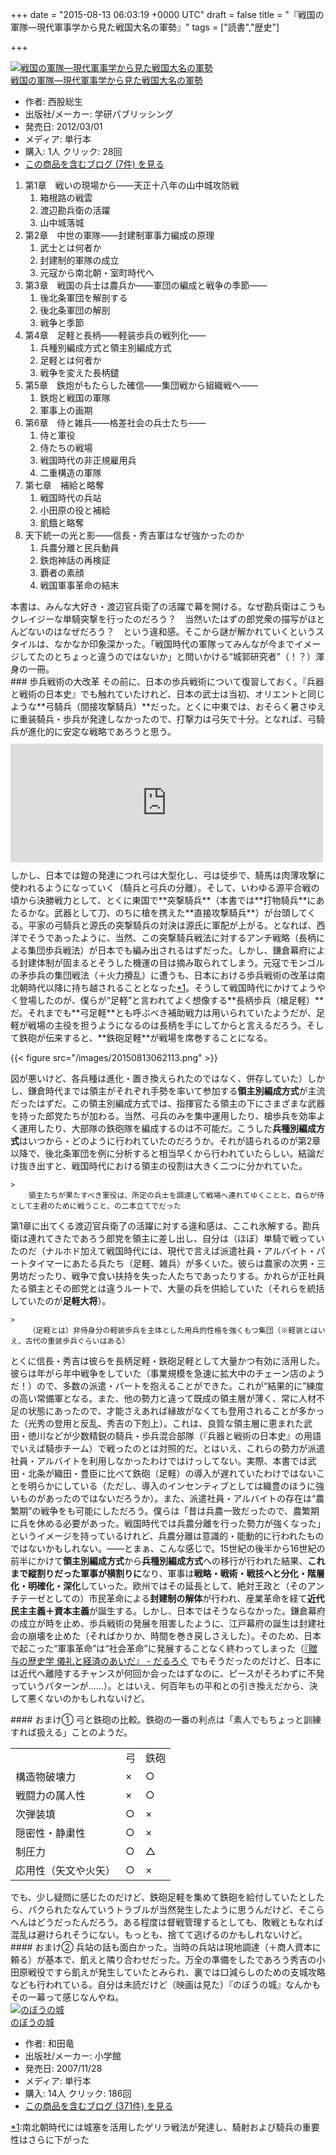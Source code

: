 
+++
date = "2015-08-13 06:03:19 +0000 UTC"
draft = false
title = "『戦国の軍隊―現代軍事学から見た戦国大名の軍勢』"
tags = ["読書","歴史"]

+++
<div class="hatena-asin-detail"><a href="http://www.amazon.co.jp/exec/obidos/ASIN/4054053041/bestylesnet-22/"><img src="https://images-fe.ssl-images-amazon.com/images/I/41avwli2HFL._SL160_.jpg" class="hatena-asin-detail-image" alt="戦国の軍隊―現代軍事学から見た戦国大名の軍勢" title="戦国の軍隊―現代軍事学から見た戦国大名の軍勢"/></a><div class="hatena-asin-detail-info"><a href="http://www.amazon.co.jp/exec/obidos/ASIN/4054053041/bestylesnet-22/">戦国の軍隊―現代軍事学から見た戦国大名の軍勢</a><ul><li><span class="hatena-asin-detail-label">作者:</span> 西股総生</li><li><span class="hatena-asin-detail-label">出版社/メーカー:</span> 学研パブリッシング</li><li><span class="hatena-asin-detail-label">発売日:</span> 2012/03/01</li><li><span class="hatena-asin-detail-label">メディア:</span> 単行本</li><li><span class="hatena-asin-detail-label">購入</span>: 1人 <span class="hatena-asin-detail-label">クリック</span>: 28回</li><li><a href="http://d.hatena.ne.jp/asin/4054053041/bestylesnet-22" target="_blank">この商品を含むブログ (7件) を見る</a></li></ul></div><div class="hatena-asin-detail-foot"></div></div>

<ol>
<li>第1章　戦いの現場から――天正十八年の山中城攻防戦
<ol>
<li>箱根路の戦雲</li>
<li>渡辺勘兵衛の活躍</li>
<li>山中城落城</li>
</ol></li>
<li>第2章　中世の軍隊――封建制軍事力編成の原理
<ol>
<li>武士とは何者か</li>
<li>封建制的軍隊の成立</li>
<li>元寇から南北朝・室町時代へ</li>
</ol></li>
<li>第3章　戦国の兵士は農兵か――軍団の編成と戦争の季節――
<ol>
<li>後北条軍団を解剖する</li>
<li>後北条軍団の解剖</li>
<li>戦争と季節</li>
</ol></li>
<li>第4章　足軽と長柄――軽装歩兵の戦列化――
<ol>
<li>兵種別編成方式と領主別編成方式</li>
<li>足軽とは何者か</li>
<li>戦争を変えた長柄鑓</li>
</ol></li>
<li>第5章　鉄炮がもたらした確信――集団戦から組織戦へ――
<ol>
<li>鉄炮と戦国の軍隊</li>
<li>軍事上の画期</li>
</ol></li>
<li>第6章　侍と雑兵――格差社会の兵士たち――
<ol>
<li>侍と軍役</li>
<li>侍たちの戦場</li>
<li>戦国時代の非正規雇用兵</li>
<li>二重構造の軍隊</li>
</ol></li>
<li>第七章　補給と略奪
<ol>
<li>戦国時代の兵站</li>
<li>小田原の役と補給</li>
<li>飢餓と略奪</li>
</ol></li>
<li>天下統一の光と影――信長・秀吉軍はなぜ強かったのか
<ol>
<li>兵農分離と民兵動員</li>
<li>鉄炮神話の再検証</li>
<li>覇者の素顔</li>
<li>戦国軍事革命の結末</li>
</ol></li>
</ol>本書は、みんな大好き・渡辺官兵衛了の活躍で幕を開ける。なぜ勘兵衛はこうもクレイジーな単騎突撃を行ったのだろう？　当然いたはずの郎党衆の描写がほとんどないのはなぜだろう？　という違和感。そこから謎が解かれていくというスタイルは、なかなか印象深かった。「戦国時代の軍隊ってみんなが今までイメージしてたのとちょっと違うのではないか」と問いかける“城郭研究者”（！？）渾身の一冊。

<div class="section">
    ### 歩兵戦術の大改革
    その前に、日本の歩兵戦術について復習しておく。『兵器と戦術の日本史』でも触れていたけれど、日本の武士は当初、オリエントと同じような**弓騎兵（間接攻撃騎兵）**だった。とくに中東では、おそらく暑さゆえに重装騎兵・歩兵が発達しなかったので、打撃力は弓矢で十分。となれば、弓騎兵が進化的に安定な戦略であろうと思う。<iframe src="https://hatenablog-parts.com/embed?url=https%3A%2F%2Fblog.daruyanagi.jp%2Fentry%2F2015%2F07%2F29%2F022947" title="『兵器と戦術の日本史』 - だるろぐ" class="embed-card embed-blogcard" scrolling="no" frameborder="0" style="display: block; width: 100%; height: 190px; max-width: 500px; margin: 10px 0px;"></iframe>しかし、日本では鎧の発達につれ弓は大型化し、弓は徒歩で、騎馬は肉薄攻撃に使われるようになっていく（騎兵と弓兵の分離）。そして、いわゆる源平合戦の頃から決勝戦力として、とくに東国で**突撃騎兵**（本書では**打物騎兵**にあたるかな。武器として刀、のちに槍を携えた**直接攻撃騎兵**）が台頭してくる。平家の弓騎兵と源氏の突撃騎兵の対決は源氏に軍配が上がる。となれば、西洋でそうであったように、当然、この突撃騎兵戦法に対するアンチ戦略（長柄による集団歩兵戦法）が日本でも編み出されるはずだった。しかし、鎌倉幕府による封建体制が固まるとそうした機運の目は摘み取られてしまう。元寇でモンゴルの矛歩兵の集団戦法（＋火力攪乱）に遭うも、日本における歩兵戦術の改革は南北朝時代以降に持ち越されることとなった<a href="#f-f3563e53" name="fn-f3563e53" title="南北朝時代には城塞を活用したゲリラ戦法が発達し、騎射および騎兵の重要性はさらに下がった">*1</a>。そうして戦国時代にかけてようやく登場したのが、僕らが“足軽”と言われてよく想像する**長柄歩兵（槍足軽）**だ。それまでも**弓足軽**とも呼ぶべき補助戦力は用いられていたようだが、足軽が戦場の主役を担うようになるのは長柄を手にしてからと言えるだろう。そして鉄砲が伝来すると、**鉄砲足軽**が戦場を席巻することになる。

{{< figure src="/images/20150813062113.png"  >}}

図が悪いけど、各兵種は進化・置き換えられたのではなく、併存していた）しかし、鎌倉時代までは領主がそれぞれ手勢を率いて参加する**領主別編成方式**が主流だったはずだ。この領主別編成方式では、指揮官たる領主の下にさまざまな武器を持った郎党たちが加わる。当然、弓兵のみを集中運用したり、槍歩兵を効率よく運用したり、大部隊の鉄砲隊を編成するのは不可能だ。こうした**兵種別編成方式**はいつから・どのように行われていたのだろうか。それが語られるのが第2章以降で、後北条軍団を例に分析すると相当早くから行われていたらしい。結論だけ抜き出すと、戦国時代における領主の役割は大きく二つに分かれていた。

    >
        領主たちが果たすべき軍役は、所定の兵士を調達して戦場へ連れてゆくことと、自らが侍として主君のために戦うこと、の二本立てでだった

    
第1章に出てくる渡辺官兵衛了の活躍に対する違和感は、ここれ氷解する。勘兵衛は連れてきたであろう郎党を領主に差し出し、自分は（ほぼ）単騎で戦っていたのだ（ナルホド加えて戦国時代には、現代で言えば派遣社員・アルバイト・パートタイマーにあたる兵たち（足軽、雑兵）が多くいた。彼らは農家の次男・三男坊だったり、戦争で食い扶持を失った人たちであったりする。かれらが正社員たる領主とその郎党とは違うルートで、大量の兵を供給していた（それらを統括していたのが**足軽大将**）。

    >
        （足軽とは）非侍身分の軽装歩兵を主体とした用兵的性格を強くもつ集団（※軽装とはいえ、古代の重装歩兵ぐらいはある）

    
とくに信長・秀吉は彼らを長柄足軽・鉄砲足軽として大量かつ有効に活用した。彼らは年がら年中戦争をしていた（事業規模を急速に拡大中のチェーン店のようだ！）ので、多数の派遣・パートを抱えることができた。これが“結果的に”練度の高い常備軍となる。また、他の勢力と違って既成の領主層が薄く、常に人材不足の状態にあったので、才能さえあれば縁故がなくても登用されることが多かった（光秀の登用と反乱、秀吉の下剋上）。これは、良質な領主層に恵まれた武田・徳川などが少数精鋭の騎兵・歩兵混合部隊（『兵器と戦術の日本史』の用語でいえば騎歩チーム）で戦ったのとは対照的だ。とはいえ、これらの勢力が派遣社員・アルバイトを利用しなかったわけではけっしてない。実際、本書では武田・北条が織田・豊臣に比べて鉄砲（足軽）の導入が遅れていたわけではないことを明らかにしている（ただし、導入のインセンティブとしては織豊のほうに強いものがあったのではないだろうか）。また、派遣社員・アルバイトの存在は“農繁期”の戦争をも可能にしただろう。僕らは「昔は兵農一致だったので、農繁期に兵を休める必要があった。戦国時代では兵農分離を行った勢力が強くなった」というイメージを持っているけれど、兵農分離は意識的・能動的に行われたものではないかもしれない。――とまぁ、こんな感じで。15世紀の後半から16世紀の前半にかけて**領主別編成方式**から**兵種別編成方式**への移行が行われた結果、**これまで縦割りだった軍事が横割りに**なり、軍事は**戦略・戦術・戦技へと分化・階層化・明確化・深化**していった。欧州ではその延長として、絶対王政と（そのアンチテーゼとしての）市民革命による**封建制の解体**が行われ、産業革命を経て**近代民主主義＋資本主義**が誕生する。しかし、日本ではそうならなかった。鎌倉幕府の成立が時を止め、歩兵戦術の発展を阻害したように、江戸幕府の誕生は封建社会の崩壊を止めた（そればかりか、時間を巻き戻しさえした）。そのため、日本で起こった“軍事革命”は“社会革命”に発展することなく終わってしまった（<a href="https://blog.daruyanagi.jp/entry/20120104/1325646104">『贈与の歴史学 儀礼と経済のあいだ』 - だるろぐ</a> でもそうだったのだけど、日本には近代へ離陸するチャンスが何回か会ったはずなのに、ピースがそろわずに不発っていうパターンが……）。とはいえ、何百年もの平和との引き換えだから、決して悪くないのかもしれないけど。

<div class="section">
    #### おまけ①
    弓と鉄砲の比較。鉄砲の一番の利点は「素人でもちょっと訓練すれば扱える」ことのようだ。

<table>
    <tbody><tr>
    <td> </td>
    <td>弓</td>
    <td>鉄砲</td>
    </tr>
    <tr>
    <td>構造物破壊力</td>
    <td>×</td>
    <td>○</td>
    </tr>
    <tr>
    <td>戦闘力の属人性</td>
    <td>×</td>
    <td>○</td>
    </tr>
    <tr>
    <td>次弾装填</td>
    <td>○</td>
    <td>×</td>
    </tr>
    <tr>
    <td>隠密性・静粛性</td>
    <td>○</td>
    <td>×</td>
    </tr>
    <tr>
    <td>制圧力</td>
    <td>○</td>
    <td>△</td>
    </tr>
    <tr>
    <td>応用性（矢文や火矢）</td>
    <td>○</td>
    <td>×</td>
    </tr>
</tbody></table>でも、少し疑問に感じたのだけど、鉄砲足軽を集めて鉄砲を給付していたとしたら、パクられたなんていうトラブルが当然発生したように思うんだけど、そこらへんはどうだったんだろう。ある程度は督戦管理するとしても、敗戦ともなれば混乱は避けられそうにない。もっとも、捨てて逃げるのかもしれないけど。

</div>
<div class="section">
    #### おまけ②
    兵站の話も面白かった。当時の兵站は現地調達（＋商人資本に頼る）が基本で、飢えと隣り合わせだった。万全の準備をしたであろう秀吉の小田原戦役ですら飢えが発生していたとみられ、裏では口減らしのための支城攻略なども行われている。自分は未読だけど（映画は見た）『のぼうの城』なんかもその一幕って感じなんやね。<div class="hatena-asin-detail"><a href="http://www.amazon.co.jp/exec/obidos/ASIN/409386196X/bestylesnet-22/"><img src="https://images-fe.ssl-images-amazon.com/images/I/51AB4M2hRjL._SL160_.jpg" class="hatena-asin-detail-image" alt="のぼうの城" title="のぼうの城"/></a><div class="hatena-asin-detail-info"><a href="http://www.amazon.co.jp/exec/obidos/ASIN/409386196X/bestylesnet-22/">のぼうの城</a><ul><li><span class="hatena-asin-detail-label">作者:</span> 和田竜</li><li><span class="hatena-asin-detail-label">出版社/メーカー:</span> 小学館</li><li><span class="hatena-asin-detail-label">発売日:</span> 2007/11/28</li><li><span class="hatena-asin-detail-label">メディア:</span> 単行本</li><li><span class="hatena-asin-detail-label">購入</span>: 14人 <span class="hatena-asin-detail-label">クリック</span>: 186回</li><li><a href="http://d.hatena.ne.jp/asin/409386196X/bestylesnet-22" target="_blank">この商品を含むブログ (371件) を見る</a></li></ul></div><div class="hatena-asin-detail-foot"></div></div>

</div>
</div><div class="footnote">
<a href="#fn-f3563e53" name="f-f3563e53" class="footnote-number">*1</a><span class="footnote-delimiter">:</span><span class="footnote-text">南北朝時代には城塞を活用したゲリラ戦法が発達し、騎射および騎兵の重要性はさらに下がった</span>
</div>

